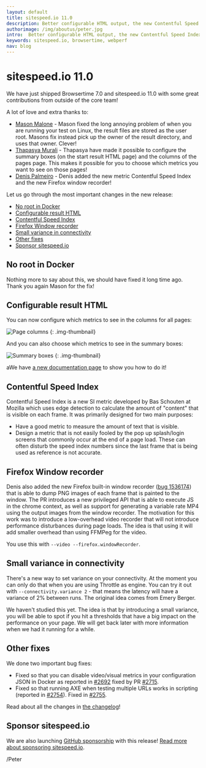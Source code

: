 ```yaml
---
layout: default
title: sitespeed.io 11.0  
description: Better configurable HTML output, the new Contentful Speed Index metric, Firefox Window recorder and finally no root in Docker.
authorimage: /img/aboutus/peter.jpg
intro:  Better configurable HTML output, the new Contentful Speed Index metric, Firefox Window recorder and finally no root in Docker.
keywords: sitespeed.io, browsertime, webperf
nav: blog
---
```


# sitespeed.io 11.0 

We have just shipped Browsertime 7.0 and sitespeed.io 11.0 with some great contributions from outside of the core team!

A lot of love and extra thanks to:
* [Mason Malone](https://github.com/MasonM) - Mason fixed the long annoying problem of when you are running your test on Linux, the result files are stored as the user root. Masons fix instead pick up the owner of the result directory, and uses that owner. Clever!
* [Thapasya Murali](https://github.com/thapasya-m) - Thapasya have made it possible to configure the summary boxes (on the start result HTML page) and the columns of the pages page. This makes it possible for you to choose which metrics you want to see on those pages!
* [Denis Palmeiro](https://github.com/dpalmeiro) - Denis added the new metric Contentful Speed Index and the new Firefox window recorder! 

Let us go through the most important changes in the new release:

- [No root in Docker](#no-root-in-docker)
- [Configurable result HTML](#configurable-result-html)
- [Contentful Speed Index](#contentful-speed-index)
- [Firefox Window recorder](#firefox-window-recorder)
- [Small variance in connectivity](#small-variance-in-connectivity)
- [Other fixes](#other-fixes)
- [Sponsor sitespeed.io](#sponsor-sitespeedio)

## No root in Docker
Nothing more to say about this, we should have fixed it long time ago. Thank you again Mason for the fix!

## Configurable result HTML

You can now configure which metrics to see in the columns for all pages:


![Page columns]({{site.baseurl}}/img/pagecolumns.png)
{: .img-thumbnail}


And you can also choose which metrics to see in the summary boxes:

![Summary boxes]({{site.baseurl}}/img/summary-boxes.png)
{: .img-thumbnail}


aWe have [a new documentation page](/documentation/sitespeed.io/configure-html/) to show you how to do it!

## Contentful Speed Index
Contentful Speed Index is a new SI metric developed by Bas Schouten at Mozilla which uses edge detection to calculate the amount of "content" that is visible on each frame. It was primarily designed for two main purposes: 
* Have a good metric to measure the amount of text that is visible. 
* Design a metric that is not easily fooled by the pop up splash/login screens that commonly occur at the end of a page load. These can often disturb the speed index numbers since the last frame that is being used as reference is not accurate. 

## Firefox Window recorder

Denis also added the new Firefox built-in window recorder ([bug 1536174](https://bugzilla.mozilla.org/show_bug.cgi?id=1536174)) that is able to dump PNG images of each frame that is painted to the window. The PR introduces a new privileged API that is able to execute JS in the chrome context, as well as support for generating a variable rate MP4 using the output images from the window recorder. The motivation for this work was to introduce a low-overhead video recorder that will not introduce performance disturbances during page loads. The idea is that using it will add smaller overhead than using FFMPeg for the video.

You use this with  `--video --firefox.windowRecorder`.

## Small variance in connectivity 
There's a new way to set variance on your connectivity. At the moment you can only do that when you are using Throttle as engine. You can try it out with `--connectivity.variance 2` - that means the latency will have a variance of 2% between runs. The original idea comes from Emery Berger.

We haven't studied this yet. The idea is that by introducing a small variance, you will be able to spot if you hit a thresholds that have a big impact on the performance on your page. We will get back later with more information when we had it running for a while.


## Other fixes
We done two important bug fixes:

* Fixed so that you can disable video/visual metrics in your configuration JSON in Docker as reported in [#2692](https://github.com/sitespeedio/sitespeed.io/issues/2692) fixed by PR [#2715](https://github.com/sitespeedio/sitespeed.io/pull/2715).
* Fixed so that running AXE when testing multiple URLs works in scripting (reported in [#2754](https://github.com/sitespeedio/sitespeed.io/issues/2754)). Fixed in [#2755](https://github.com/sitespeedio/sitespeed.io/pull/2755).

Read about all the changes in [the changelog](https://github.com/sitespeedio/sitespeed.io/blob/master/CHANGELOG.md)!

## Sponsor sitespeed.io
We are also launching [GitHub sponsorship](https://github.com/sitespeedio/sitespeed.io/blob/master/CHANGELOG.md) with this release! [Read more about sponsoring sitespeed.io](/sponsor/).


/Peter